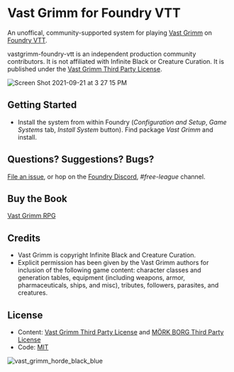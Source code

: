 # Vast Grimm for Foundry VTT

An unoffical, community-supported system for playing [Vast Grimm](https://vastgrimm.com/) on [Foundry VTT](http://foundryvtt.com/).

vastgrimm-foundry-vtt is an independent production community contributors. It is not affiliated with Infinite Black or Creature Curation. It is published under the [Vast Grimm Third Party License](https://vastgrimm.com/the-horde/).

![Screen Shot 2021-09-21 at 3 27 15 PM](https://user-images.githubusercontent.com/189172/134242815-502262e9-152b-4e16-8c0f-6fa9f942a1ef.png)

## Getting Started
  * Install the system from within Foundry (*Configuration and Setup*, *Game Systems* tab, *Install System* button). Find package *Vast Grimm* and install.

## Questions? Suggestions? Bugs?
[File an issue](https://github.com/fvtt-fria-ligan/vastgrimm-foundry-vtt/issues), or hop on the [Foundry Discord](https://discord.gg/foundryvtt), *#free-league* channel.

## Buy the Book
[Vast Grimm RPG](https://gamefound.com/projects/infiniteblack/vastgrimm#/)

## Credits

  * Vast Grimm is copyright Infinite Black and Creature Curation.
  * Explicit permission has been given by the Vast Grimm authors for inclusion of the following game content:
  character classes and generation tables, equipment (including weapons, armor, pharmaceuticals, ships, and misc), tributes, followers, parasites, and creatures.

## License
  * Content: [Vast Grimm Third Party License](https://vastgrimm.com/the-horde/) and [MÖRK BORG Third Party License](https://morkborg.com/license/)
  * Code: [MIT](https://en.wikipedia.org/wiki/MIT_License)

![vast_grimm_horde_black_blue](https://user-images.githubusercontent.com/189172/134220575-e7cf1c13-8a88-4ff7-9514-014bb85123b4.png)
